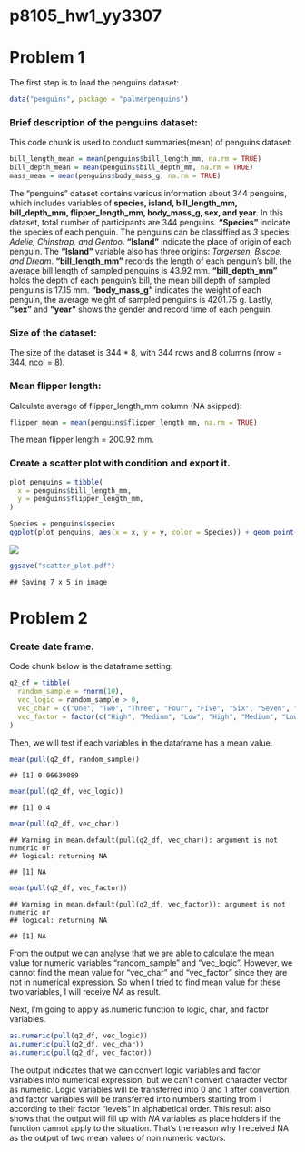 p8105_hw1_yy3307
================

# Problem 1

The first step is to load the penguins dataset:

``` r
data("penguins", package = "palmerpenguins")
```

### Brief description of the penguins dataset:

This code chunk is used to conduct summaries(mean) of penguins dataset:

``` r
bill_length_mean = mean(penguins$bill_length_mm, na.rm = TRUE)
bill_depth_mean = mean(penguins$bill_depth_mm, na.rm = TRUE)
mass_mean = mean(penguins$body_mass_g, na.rm = TRUE)
```

The “penguins” dataset contains various information about 344 penguins,
which includes variables of **species, island, bill_length_mm,
bill_depth_mm, flipper_length_mm, body_mass_g, sex, and year**. In this
dataset, total number of participants are 344 penguins. **“Species”**
indicate the species of each penguin. The penguins can be classiffied as
*3* species: *Adelie, Chinstrap, and Gentoo*. **“Island”** indicate the
place of origin of each penguin. The **“Island”** variable also has
three origins: *Torgersen, Biscoe, and Dream*. **“bill_length_mm”**
records the length of each penguin’s bill, the average bill length of
sampled penguins is 43.92 mm. **“bill_depth_mm”** holds the depth of
each penguin’s bill, the mean bill depth of sampled penguins is 17.15
mm. **“body_mass_g”** indicates the weight of each penguin, the average
weight of sampled penguins is 4201.75 g. Lastly, **“sex”** and
**“year”** shows the gender and record time of each penguin.

### Size of the dataset:

The size of the dataset is 344 \* 8, with 344 rows and 8 columns (nrow =
344, ncol = 8).

### Mean flipper length:

Calculate average of flipper_length_mm column (NA skipped):

``` r
flipper_mean = mean(penguins$flipper_length_mm, na.rm = TRUE)
```

The mean flipper length = 200.92 mm.

### Create a scatter plot with condition and export it.

``` r
plot_penguins = tibble(
  x = penguins$bill_length_mm,
  y = penguins$flipper_length_mm,
)

Species = penguins$species
ggplot(plot_penguins, aes(x = x, y = y, color = Species)) + geom_point() + labs(title = "bill length v.s. flipper length", x = "bill length (mm)", y = "flipper length (mm)") + theme(plot.title = element_text(hjust = 0.5))
```

![](p8105_hw1_yy3307_files/figure-gfm/scatter_plot-1.png)<!-- -->

``` r
ggsave("scatter_plot.pdf")
```

    ## Saving 7 x 5 in image

# Problem 2

### Create date frame.

Code chunk below is the dataframe setting:

``` r
q2_df = tibble(
  random_sample = rnorm(10),
  vec_logic = random_sample > 0,
  vec_char = c("One", "Two", "Three", "Four", "Five", "Six", "Seven", "Eight", "Nine", "Ten"),
  vec_factor = factor(c("High", "Medium", "Low", "High", "Medium", "Low","High", "Medium", "Low","High"))
)
```

Then, we will test if each variables in the dataframe has a mean value.

``` r
mean(pull(q2_df, random_sample))
```

    ## [1] 0.06639089

``` r
mean(pull(q2_df, vec_logic))
```

    ## [1] 0.4

``` r
mean(pull(q2_df, vec_char))
```

    ## Warning in mean.default(pull(q2_df, vec_char)): argument is not numeric or
    ## logical: returning NA

    ## [1] NA

``` r
mean(pull(q2_df, vec_factor))
```

    ## Warning in mean.default(pull(q2_df, vec_factor)): argument is not numeric or
    ## logical: returning NA

    ## [1] NA

From the output we can analyse that we are able to calculate the mean
value for numeric variables “random_sample” and “vec_logic”. However, we
cannot find the mean value for “vec_char” and “vec_factor” since they
are not in numerical expression. So when I tried to find mean value for
these two variables, I will receive *NA* as result.

Next, I’m going to apply as.numeric function to logic, char, and factor
variables.

``` r
as.numeric(pull(q2_df, vec_logic))
as.numeric(pull(q2_df, vec_char))
as.numeric(pull(q2_df, vec_factor))
```

The output indicates that we can convert logic variables and factor
variables into numerical expression, but we can’t convert character
vector as numeric. Logic variables will be transferred into 0 and 1
after convertion, and factor variables will be transferred into numbers
starting from 1 according to their factor “levels” in alphabetical
order. This result also shows that the output will fill up with *NA*
variables as place holders if the function cannot apply to the
situation. That’s the reason why I received NA as the output of two mean
values of non numeric vactors.
